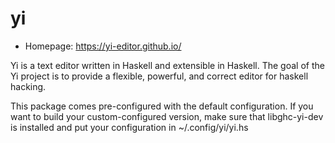 # yi

* Homepage: https://yi-editor.github.io/

Yi is a text editor written in Haskell and extensible in Haskell.  The goal
 of the Yi project is to provide a flexible, powerful, and correct editor
 for haskell hacking.

 This package comes pre-configured with the default configuration. If
 you want to build your custom-configured version, make sure that
 libghc-yi-dev is installed and put your configuration in
 ~/.config/yi/yi.hs
